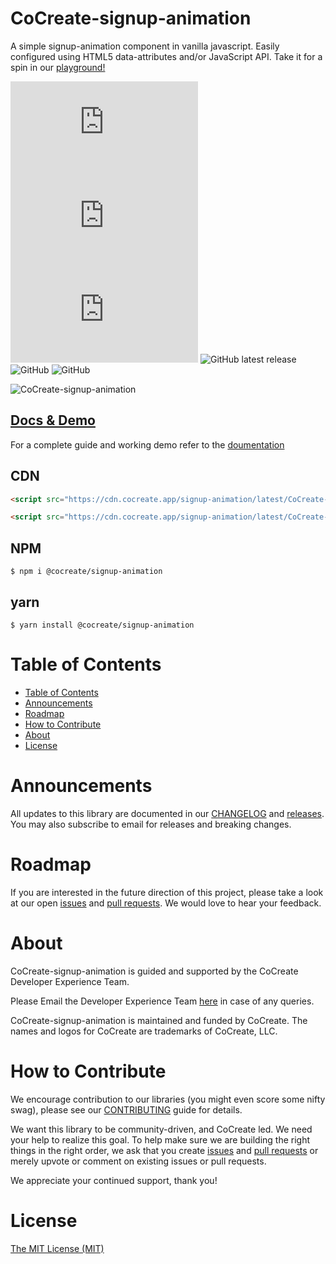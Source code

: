 # CoCreate-signup-animation

A simple signup-animation component in vanilla javascript. Easily configured using HTML5 data-attributes and/or JavaScript API. Take it for a spin in our [playground!](https://cocreate.app/docs/signup-animation)

![min file size in bytes](https://img.badgesize.io/https://cdn.cocreate.app/signup-animation/latest/CoCreate-signup-animation.min.js?style=flat-square&label=minified&color=orange)
![gzip file size in bytes](https://img.badgesize.io/https://cdn.cocreate.app/signup-animation/latest/CoCreate-signup-animation.min.js?compression=gzip&style=flat-square&label=gzip&color=yellow)
![brotlifile size in bytes](https://img.badgesize.io/https://cdn.cocreate.app/signup-animation/latest/CoCreate-signup-animation.min.js?compression=brotli&style=flat-square&label=brotli)
![GitHub latest release](https://img.shields.io/github/v/release/CoCreate-app/CoCreate-signup-animation?style=flat-square)
![GitHub](https://img.shields.io/github/license/CoCreate-app/CoCreate-signup-animation?style=flat-square)
![GitHub](https://img.shields.io/static/v1?style=flat-square&label=&message=Hiring&color=blueviolet)


![CoCreate-signup-animation](https://cdn.cocreate.app/docs/CoCreate-signup-animation.gif)

## [Docs & Demo](https://cocreate.app/docs/signup-animation)

For a complete guide and working demo refer to the [doumentation](https://cocreate.app/docs/signup-animation)

## CDN

```html
<script src="https://cdn.cocreate.app/signup-animation/latest/CoCreate-signup-animation.min.js"></script>
```

```html
<script src="https://cdn.cocreate.app/signup-animation/latest/CoCreate-signup-animation.min.css"></script>
```

## NPM

```shell
$ npm i @cocreate/signup-animation
```

## yarn

```shell
$ yarn install @cocreate/signup-animation
```

# Table of Contents

- [Table of Contents](#table-of-contents)
- [Announcements](#announcements)
- [Roadmap](#roadmap)
- [How to Contribute](#how-to-contribute)
- [About](#about)
- [License](#license)

<a name="announcements"></a>

# Announcements

All updates to this library are documented in our [CHANGELOG](https://github.com/CoCreate-app/CoCreate-signup-animation/blob/master/CHANGELOG.md) and [releases](https://github.com/CoCreate-app/CoCreate-signup-animation/releases). You may also subscribe to email for releases and breaking changes.

<a name="roadmap"></a>

# Roadmap

If you are interested in the future direction of this project, please take a look at our open [issues](https://github.com/CoCreate-app/CoCreate-signup-animation/issues) and [pull requests](https://github.com/CoCreate-app/CoCreate-signup-animation/pulls). We would love to hear your feedback.

<a name="about"></a>

# About

CoCreate-signup-animation is guided and supported by the CoCreate Developer Experience Team.

Please Email the Developer Experience Team [here](mailto:develop@cocreate.app) in case of any queries.

CoCreate-signup-animation is maintained and funded by CoCreate. The names and logos for CoCreate are trademarks of CoCreate, LLC.

<a name="contribute"></a>

# How to Contribute

We encourage contribution to our libraries (you might even score some nifty swag), please see our [CONTRIBUTING](https://github.com/CoCreate-app/CoCreate-signup-animation/blob/master/CONTRIBUTING.md) guide for details.

We want this library to be community-driven, and CoCreate led. We need your help to realize this goal. To help make sure we are building the right things in the right order, we ask that you create [issues](https://github.com/CoCreate-app/CoCreate-signup-animation/issues) and [pull requests](https://github.com/CoCreate-app/CoCreate-signup-animation/pulls) or merely upvote or comment on existing issues or pull requests.

We appreciate your continued support, thank you!

# License

[The MIT License (MIT)](https://github.com/CoCreate-app/CoCreate-signup-animation/blob/master/LICENSE)
